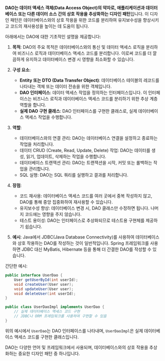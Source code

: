 **DAO는 데이터 액세스 객체(Data Access Object)의 약자로, 애플리케이션과 데이터베이스 또는 다른 데이터 소스 간의 상호 작용을 추상화하는 디자인 패턴**입니다. 이 디자인 패턴은 데이터베이스와의 상호 작용을 위한 코드를 분리하여 유지보수성을 향상시키고 코드의 재사용성을 높이는 데 도움이 됩니다.

아래에서는 DAO에 대한 기초적인 설명을 제공합니다:

1. **목적**: DAO의 주요 목적은 데이터베이스와의 통신 및 데이터 액세스 로직을 분리하여 비즈니스 로직과 데이터베이스 액세스 코드를 분리합니다. 이로써 코드를 더 깔끔하게 유지하고 데이터베이스 변경 시 영향을 최소화할 수 있습니다.

2. **구성 요소**:
   - **Entity 또는 DTO (Data Transfer Object)**: 데이터베이스 테이블의 레코드를 나타내는 객체 또는 데이터 전송을 위한 객체입니다.
   - **DAO 인터페이스**: 데이터 액세스 작업을 정의하는 인터페이스입니다. 이 인터페이스는 비즈니스 로직과 데이터베이스 액세스 코드를 분리하기 위한 추상 계층 역할을 합니다.
   - **실제 DAO 구현 클래스**: DAO 인터페이스를 구현한 클래스로, 실제 데이터베이스 액세스 작업을 수행합니다.

3. **역할**:
   - 데이터베이스와의 연결 관리: DAO는 데이터베이스 연결을 설정하고 종료하는 작업을 처리합니다.
   - 데이터 CRUD (Create, Read, Update, Delete) 작업: DAO는 데이터를 생성, 읽기, 업데이트, 삭제하는 작업을 수행합니다.
   - 데이터베이스 트랜잭션 관리: DAO는 트랜잭션을 시작, 커밋 또는 롤백하는 작업을 관리합니다.
   - SQL 실행: DAO는 SQL 쿼리를 실행하고 결과를 처리합니다.

4. **장점**:
   - 코드 재사용: 데이터베이스 액세스 코드를 여러 곳에서 중복 작성하지 않고, DAO를 통해 중앙 집중화하여 재사용할 수 있습니다.
   - 유지보수성 향상: 데이터베이스 변경 시, DAO 클래스만 수정하면 됩니다. 나머지 코드에는 영향을 주지 않습니다.
   - 테스트 용이성: DAO는 인터페이스로 추상화되므로 테스트용 구현체를 제공하기 쉽습니다.

5. **예시**: Java에서 JDBC(Java Database Connectivity)를 사용하여 데이터베이스와 상호 작용하는 DAO를 작성하는 것이 일반적입니다. Spring 프레임워크를 사용하면 JDBC 대신 MyBatis, Hibernate 등을 통해 더 간결한 DAO를 작성할 수 있습니다.

간단한 예시:
```java
public interface UserDao {
    User getUserById(int userId);
    void createUser(User user);
    void updateUser(User user);
    void deleteUser(int userId);
}

public class UserDaoImpl implements UserDao {
    // 실제 데이터베이스 액세스 코드 구현
    // JDBC나 ORM 프레임워크를 사용하여 구현할 수 있음
}
```

위의 예시에서 `UserDao`는 DAO 인터페이스를 나타내며, `UserDaoImpl`은 실제 데이터베이스 액세스 코드를 구현한 클래스입니다.

DAO는 다양한 언어 및 프레임워크에서 사용되며, 데이터베이스와의 상호 작용을 추상화하는 중요한 디자인 패턴 중 하나입니다.

